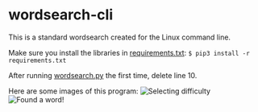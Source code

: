 # wordsearch-cli
This is a standard wordsearch created for the Linux command line.

Make sure you install the libraries in [requirements.txt](https://github.com/lukepeng02/wordsearch-cli/blob/main/requirements.txt):
```$ pip3 install -r requirements.txt```

After running [wordsearch.py](https://github.com/lukepeng02/wordsearch-cli/blob/main/wordsearch.py) the first time, delete line 10.

Here are some images of this program:
![Selecting difficulty](https://user-images.githubusercontent.com/73120632/121789827-fa53cf80-cb9e-11eb-9696-1ff8895d7cce.png)
![Found a word!](https://user-images.githubusercontent.com/73120632/121789893-75b58100-cb9f-11eb-972b-f8c2b86bfcd9.png)
